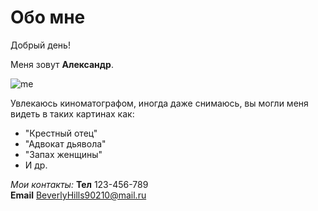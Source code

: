 # Обо мне

Добрый день!

Меня зовут **Александр**.

![me](https://obrazovaka.ru/wp-content/uploads/2014/11/Pacino-Al.jpg)

 Увлекаюсь киноматографом, иногда даже снимаюсь, вы могли меня видеть в таких картинах как:

- "Крестный отец"
- "Адвокат дьявола"
- "Запах женщины"
- И др.

_Мои контакты:_
**Тел** 123-456-789     
**Email** <BeverlyHills90210@mail.ru>